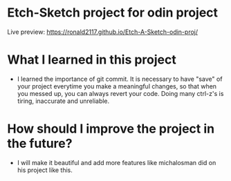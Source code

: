 # Etch-Sketch project for odin project
Live preview: https://ronald2117.github.io/Etch-A-Sketch-odin-proj/

# What I learned in this project
 - I learned the importance of git commit. It is necessary to have "save" of your project everytime you make a meaningful changes, so that when you messed up, you can always revert your code. Doing many ctrl-z's is tiring, inaccurate and unreliable.
# How should I improve the project in the future?
 - I will make it beautiful and add more features like michalosman did on his project like this.
